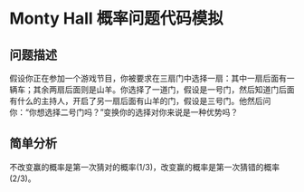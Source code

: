 # Monty Hall 概率问题代码模拟

## 问题描述

假设你正在参加一个游戏节目，你被要求在三扇门中选择一扇：其中一扇后面有一辆车；其余两扇后面则是山羊。你选择了一道门，假设是一号门，然后知道门后面有什么的主持人，开启了另一扇后面有山羊的门，假设是三号门。他然后问你：“你想选择二号门吗？”变换你的选择对你来说是一种优势吗？

## 简单分析

不改变赢的概率是第一次猜对的概率(1/3)，改变赢的概率是第一次猜错的概率(2/3)。
